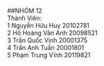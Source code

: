 ##NHÓM 12
<br>
Thành Viên:<br>
1 Nguyễn Hữu Huy 20102781<br>
2 Hồ Hoàng Vân Anh 20098521<br>
3 Trần Quốc Vịnh 20001375<br>
4 Trần Ạnh Tuấn 20001801<br>
5 Phạm Trung Vĩnh 20119821
